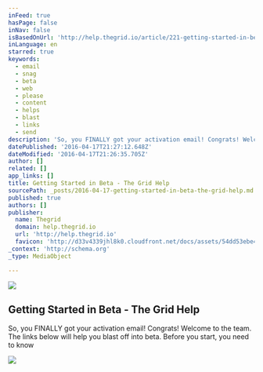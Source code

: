 ```yaml
---
inFeed: true
hasPage: false
inNav: false
isBasedOnUrl: 'http://help.thegrid.io/article/221-getting-started-in-beta'
inLanguage: en
starred: true
keywords:
  - email
  - snag
  - beta
  - web
  - please
  - content
  - helps
  - blast
  - links
  - send
description: 'So, you FINALLY got your activation email! Congrats! Welcome to the team. The links below will help you blast off into beta. Before you start, you need to know'
datePublished: '2016-04-17T21:27:12.648Z'
dateModified: '2016-04-17T21:26:35.705Z'
author: []
related: []
app_links: []
title: Getting Started in Beta - The Grid Help
sourcePath: _posts/2016-04-17-getting-started-in-beta-the-grid-help.md
published: true
authors: []
publisher:
  name: Thegrid
  domain: help.thegrid.io
  url: 'http://help.thegrid.io'
  favicon: 'http://d33v4339jhl8k0.cloudfront.net/docs/assets/54dd53ebe4b086c0c0966e7a/images/57107bbf9033602796675f1a/192-1.png'
_context: 'http://schema.org'
_type: MediaObject

---
```

![](https://the-grid-user-content.s3-us-west-2.amazonaws.com/03cafa41-bc6b-4314-92a7-d95a9cbade41.jpg)

<article style=""><h1>Getting Started in Beta - The Grid Help</h1><p>So, you FINALLY got your activation email! Congrats! Welcome to the team. The links below will help you blast off into beta. Before you start, you need to know</p><img src="http://d33v4339jhl8k0.cloudfront.net/docs/assets/54dd53ebe4b086c0c0966e7a/images/57107bbfc697911a6f039548/192-1.png" /></article>